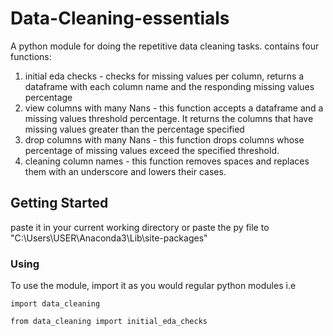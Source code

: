 # Data-Cleaning-essentials

A python module for doing the repetitive data cleaning tasks.
contains four functions:
1. initial eda checks - checks for missing values per column, returns a dataframe with each column name and the responding missing values percentage
2. view columns with many Nans - this function accepts a dataframe and a missing values threshold percentage. It returns the columns that have missing values greater than the percentage specified
3. drop columns with many Nans - this function drops columns whose percentage of missing values exceed the specified threshold.
4. cleaning column names - this function removes spaces and replaces them with an underscore and lowers their cases.


## Getting Started

paste it in your current working directory or paste the py file to "C:\Users\USER\Anaconda3\Lib\site-packages\"


### Using

To use the module, import it as you would regular python modules i.e

```
import data_cleaning
```


```
from data_cleaning import initial_eda_checks
```
